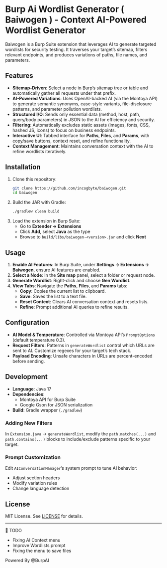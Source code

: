 # Burp Ai Wordlist Generator ( Baiwogen )  -  Context AI-Powered Wordlist Generator

Baiwogen is a Burp Suite extension that leverages AI to generate targeted wordlists for security testing. It traverses your target’s sitemap, filters relevant endpoints, and produces variations of paths, file names, and parameters.

## Features

- **Sitemap-Driven**: Select a node in Burp’s sitemap tree or table and automatically gather all requests under that prefix.
- **AI-Powered Variations**: Uses OpenAI-backed AI (via the Montoya API) to generate semantic synonyms, case-style variants, file-disclosure patterns, and parameter pollution wordlists.
- **Structured I/O**: Sends only essential data (method, host, path, query/body parameters) in JSON to the AI for efficiency and security.
- **Filtering**: Automatically excludes static assets (images, fonts, CSS, hashed JS, icons) to focus on business endpoints.
- **Interactive UI**: Tabbed interface for **Paths**, **Files**, and **Params**, with copy/save buttons, context reset, and refine functionality.
- **Context Management**: Maintains conversation context with the AI to refine wordlists iteratively.

## Installation

1. Clone this repository:
   ```bash
   git clone https://github.com/incogbyte/baiwogen.git
   cd baiwogen
   ```
2. Build the JAR with Gradle:
   ```bash
   ./gradlew clean build
   ```
3. Load the extension in Burp Suite:
   - Go to **Extender → Extensions**
   - Click **Add**, select **Java** as the type
   - Browse to `build/libs/baiwogen-<version>.jar` and click **Next**

## Usage

1. **Enable AI Features**: In Burp Suite, under **Settings → Extensions → Baiwogen**, ensure AI features are enabled.
2. **Select a Node**: In the **Site map** panel, select a folder or request node.
3. **Generate Wordlist**: Right-click and choose **Gen Wordlist**.
4. **View Tabs**: Navigate the **Paths**, **Files**, and **Params** tabs:
   - **Copy**: Copies the current list to clipboard.
   - **Save**: Saves the list to a text file.
   - **Reset Context**: Clears AI conversation context and resets lists.
   - **Refine**: Prompt additional AI queries to refine results.

## Configuration

- **AI Model & Temperature**: Controlled via Montoya API’s `PromptOptions` (default temperature 0.3).
- **Request Filters**: Patterns in `generateWordlist` control which URLs are sent to AI. Customize regexes for your target’s tech stack.
- **Payload Encoding**: Unsafe characters in URLs are percent-encoded before sending.

## Development

- **Language**: Java 17
- **Dependencies**:
  - Montoya API for Burp Suite
  - Google Gson for JSON serialization
- **Build**: Gradle wrapper (`./gradlew`)

### Adding New Filters

In `Extension.java` → `generateWordlist`, modify the `path.matches(...)` and `path.contains(...)` blocks to include/exclude patterns specific to your target.

### Prompt Customization

Edit `AIConversationManager`’s system prompt to tune AI behavior:
- Adjust section headers
- Modify variation rules
- Change language detection

## License

MIT License. See [LICENSE](LICENSE) for details.

---

🚨 TODO
  - Fixing AI Context menu
  - Improve Wordlists prompt
  - Fixing the menu to save files

Powered By @BurpAI
